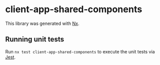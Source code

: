 # client-app-shared-components

This library was generated with [Nx](https://nx.dev).

## Running unit tests

Run `nx test client-app-shared-components` to execute the unit tests via [Jest](https://jestjs.io).
